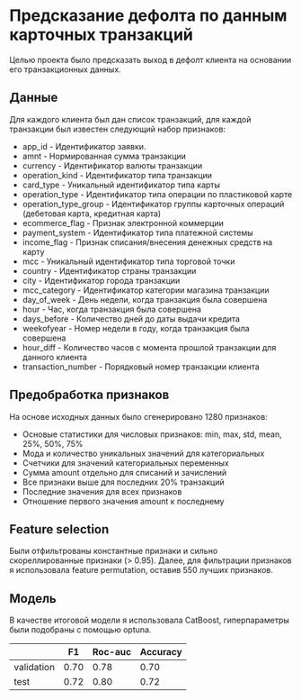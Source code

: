 # Предсказание дефолта по данным карточных транзакций
Целью проекта было предсказать выход в дефолт клиента на основании его транзакционных данных.

## Данные
Для каждого клиента был дан список транзакций, для каждой транзакции был известен следующий набор признаков:
- app_id - Идентификатор заявки.
- amnt - Нормированная сумма транзакции
- currency - Идентификатор валюты транзакции
- operation_kind - Идентификатор типа транзакции
- card_type - Уникальный идентификатор типа карты
- operation_type - Идентификатор типа операции по пластиковой карте
- operation_type_group - Идентификатор группы карточных операций (дебетовая карта, кредитная карта)
- ecommerce_flag - Признак электронной коммерции
- payment_system - Идентификатор типа платежной системы
- income_flag - Признак списания/внесения денежных средств на карту
- mcc - Уникальный идентификатор типа торговой точки
- country - Идентификатор страны транзакции
- city - Идентификатор города транзакции
- mcc_category - Идентификатор категории магазина транзакции
- day_of_week - День недели, когда транзакция была совершена
- hour - Час, когда транзакция была совершена
- days_before - Количество дней до даты выдачи кредита
- weekofyear - Номер недели в году, когда транзакция была совершена
- hour_diff - Количество часов с момента прошлой транзакции для данного клиента
- transaction_number - Порядковый номер транзакции клиента

## Предобработка признаков
На основе исходных данных было сгенерировано 1280 признаков:
- Основые статистики для числовых признаков: min, max, std, mean, 25%, 50%, 75%
- Мода и количество уникальных значений для категориальных
- Счетчики для значений категориальных переменных
- Сумма amount отдельно для списаний и зачислений
- Все признаки выше для последних 20% транзакций
- Последние значения для всех признаков
- Отношение первого значения amount к последнему 

## Feature selection
Были отфильтрованы константные признаки и сильно скореллированные признаки (> 0.95). Далее, для фильтрации признаков я использовала feature permutation, оставив 550 лучших признаков. 

## Модель
В качестве итоговой модели я использовала CatBoost, гиперпараметры были подобраны с помощью optuna. 

|             | F1            | Roc-auc       | Accuracy      |
|-------------| ------------- | ------------- | ------------- |
|  validation | 0.70          | 0.78          | 0.70          |
|  test       | 0.72          | 0.80          | 0.72          |


